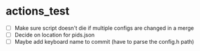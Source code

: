 # actions_test

- [ ] Make sure script doesn't die if multiple configs are changed in a merge
- [ ] Decide on location for pids.json
- [ ] Maybe add keyboard name to commit (have to parse the config.h path)
